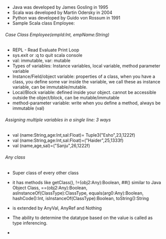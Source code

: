 - Java was developed by James Gosling in 1995
- Scala was developed by Martin Odersky in 2004
- Python was developed by Guido von Rossum in 1991
- Sample Scala class Employee: 
###### Case Class Employee(empId:Int, empName:String)
- REPL - Read Evaluate Print Loop
- sys.exit or :q to quit scala console
- val: immutable, var: mutable
- Types of variables: Instance variables, local variable, method parameter variable
- Instance/Field/object variable: properties of a class, when you have a class, you define some var inside the variable, we call these as instance variable, can be immutable/mutable.
- Local/Block variable: defined inside your object. cannot be accessible outside the object/block, can be mutable/immutable
- method-parameter variable: write when you define a method, always be immutable (val)

###### Assigning multiple variables in a single line: 3 ways
- val (name:String,age:Int,sal:Float)= Tuple3("Esho",23,1222f)
- val (name:String,age:Int,sal:Float)=("Haider",25,1333f)
- val (name,age,sal)=("Sanju",26,1222f)

###### Any class
- Super class of every other class
- it has methods like getClass(), !=(obj2:Any):Boolean, ##() similar to Java Object Class, ==(obj2:Any):Boolean, asInstanceOf(ClassType):ClassType, equals(arg0:Any):Boolean, hashCode():Int, isInstanceOf(ClassType):Boolean, toString():String
- is extended by AnyVal, AnyRef and Nothing


- The ability to determine the datatype based on the value is called as type inferencing.
- 



